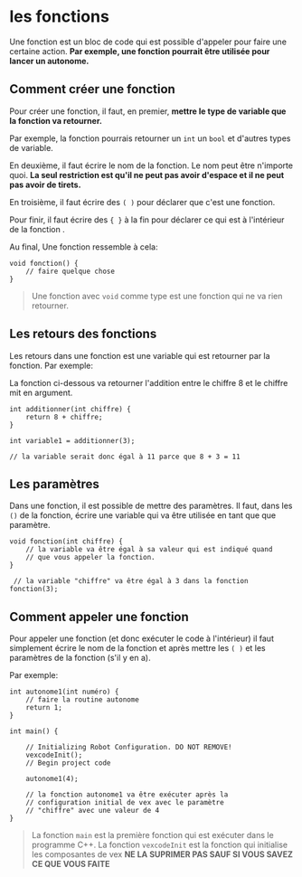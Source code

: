 ﻿# les fonctions
Une fonction est un bloc de code qui est possible d'appeler pour faire une certaine action. **Par exemple, une fonction pourrait être utilisée pour lancer un autonome.**

## Comment créer une fonction
Pour créer une fonction, il faut, en premier, **mettre le type de variable que la fonction va retourner.**

Par exemple, la fonction pourrais retourner un `int` un `bool` et d'autres types de variable.

En deuxième, il faut écrire le nom de la fonction. Le nom peut être n'importe quoi. **La seul restriction est qu'il ne peut pas avoir d'espace et il ne peut pas avoir de tirets.**

En troisième, il faut écrire des `( )` pour déclarer que c'est une fonction.

Pour finir, il faut écrire des `{ }` à la fin pour déclarer ce qui est à l'intérieur de la fonction .

Au final, Une fonction ressemble à cela: 

	void fonction() {
	    // faire quelque chose
	}

> Une fonction avec `void` comme type est une fonction qui ne va rien retourner.

## Les retours des fonctions

Les retours dans une fonction est une variable qui est retourner par la fonction. Par exemple:

La fonction ci-dessous va retourner l'addition entre le chiffre 8 et le chiffre mit en argument.

    int additionner(int chiffre) {
	    return 8 + chiffre; 
	}
	
	int variable1 = additionner(3);
	
	// la variable serait donc égal à 11 parce que 8 + 3 = 11  

## Les paramètres

Dans une fonction, il est possible de mettre des paramètres. Il faut, dans les `()` de la fonction, écrire une variable qui va être utilisée en tant que que paramètre.

    void fonction(int chiffre) {
		// la variable va être égal à sa valeur qui est indiqué quand
		// que vous appeler la fonction. 
    }
	 
	 // la variable "chiffre" va être égal à 3 dans la fonction  
	fonction(3);
## Comment appeler une fonction

Pour appeler une fonction (et donc exécuter le code à l'intérieur) il faut simplement écrire le nom de la fonction et après mettre les `( )` et les paramètres de la fonction (s'il y en a).

Par exemple: 

    int autonome1(int numéro) {
		// faire la routine autonome
		return 1;
	}
	
	int main() {

		// Initializing Robot Configuration. DO NOT REMOVE!
		vexcodeInit();
		// Begin project code
		
		autonome1(4);
		
		// la fonction autonome1 va être exécuter après la 
		// configuration initial de vex avec le paramètre 
		// "chiffre" avec une valeur de 4
	}

> La fonction `main` est la première fonction qui est exécuter dans le
> programme C++. La fonction  `vexcodeInit` est la fonction qui initialise les composantes de vex **NE LA SUPRIMER PAS SAUF SI VOUS SAVEZ CE QUE VOUS FAITE**



